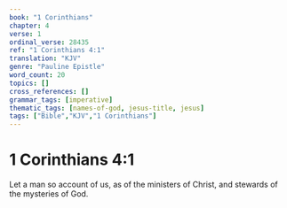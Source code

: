 ```yaml
---
book: "1 Corinthians"
chapter: 4
verse: 1
ordinal_verse: 28435
ref: "1 Corinthians 4:1"
translation: "KJV"
genre: "Pauline Epistle"
word_count: 20
topics: []
cross_references: []
grammar_tags: [imperative]
thematic_tags: [names-of-god, jesus-title, jesus]
tags: ["Bible","KJV","1 Corinthians"]
---
```


# 1 Corinthians 4:1

Let a man so account of us, as of the ministers of Christ, and stewards of the mysteries of God.
